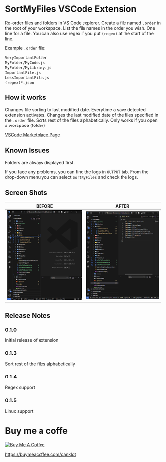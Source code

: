 # SortMyFiles VSCode Extension

Re-order files and folders in VS Code explorer. Create a file named `.order` in the root of your workspace.
List the file names in the order you wish. One line for a file. You can also use regex if you put `(regex)` at the start of the line.

Example `.order` file:

    VeryImportantFolder
    MyFolder/MyCode.js
    MyFolder/MyLibrary.js
    ImportantFile.js
    LessImportantFile.js
    (regex)*.json

## How it works

Changes file sorting to last modified date.
Everytime a save detected extension activates.
Changes the last modified date of the files specified in the `.order` file.
Sorts rest of the files alphabetically.
Only works if you open a worspace (folder)

[VSCode Marketplace Page](https://marketplace.visualstudio.com/items?itemName=CanklotSoftware.SortMyFiles)

## Known Issues

Folders are always displayed first.

If you face any problems, you can find the logs in `OUTPUT` tab. From the drop-down menu you can select `SortMyFiles`  and check the logs.

## Screen Shots

BEFORE             |  AFTER
:-------------------------:|:-------------------------:
![](images/before.png)  |  ![](images/after.png)

## Release Notes

### 0.1.0

Initial release of extension

### 0.1.3

Sort rest of the files alphabetically

### 0.1.4

Regex support

### 0.1.5

Linux support

# Buy me a coffe

<a href="https://www.buymeacoffee.com/canklot" target="_blank"><img src="https://cdn.buymeacoffee.com/buttons/v2/default-yellow.png" alt="Buy Me A Coffee" style="height: 60px !important;width: 217px !important;" ></a>

https://buymeacoffee.com/canklot

